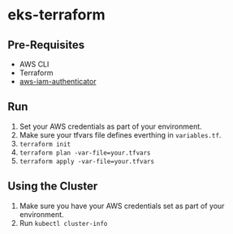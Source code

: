 # eks-terraform

## Pre-Requisites
* AWS CLI
* Terraform
* [aws-iam-authenticator](https://docs.aws.amazon.com/eks/latest/userguide/install-aws-iam-authenticator.html)

## Run
1. Set your AWS credentials as part of your environment.
1. Make sure your tfvars file defines everthing in `variables.tf`.
1. `terraform init`
1. `terraform plan -var-file=your.tfvars`
1. `terraform apply -var-file=your.tfvars`

## Using the Cluster
1. Make sure you have your AWS credentials set as part of your environment.
1. Run `kubectl cluster-info`